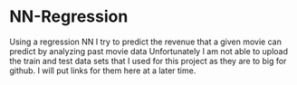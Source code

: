 # NN-Regression
Using a regression NN I try to predict the revenue that a given movie can predict by analyzing past movie data
Unfortunately I am not able to upload the train and test data sets that I used for this project as they are to big for github.
I will put links for them here at a later time.
